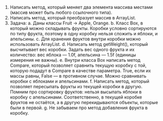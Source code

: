 1. Написать метод, который меняет два элемента массива местами (массив может быть любого
   ссылочного типа).
2. Написать метод, который преобразует массив в ArrayList.
3. Задача:
   a. Даны классы Fruit -> Apple, Orange.
   b. Класс Box, в который можно складывать фрукты. Коробки условно сортируются по типу
   фрукта, поэтому в одну коробку нельзя сложить и яблоки, и апельсины.
   c.
   Для хранения фруктов внутри коробки можно использовать ArrayList.
   d. Написать метод getWeight(), который высчитывает вес коробки. Задать вес одного
   фрукта и их количество: вес яблока — 1.0f, апельсина — 1.5f (единицы измерения не
   важны).
   e. Внутри класса Box написать метод Compare, который позволяет сравнить текущую
   коробку с той, которую подадут в Compare в качестве параметра. True, если их массы
   равны, False — в противном случае. Можно сравнивать коробки с яблоками и
   апельсинами.
   f.
   Написать метод, который позволяет пересыпать фрукты из текущей коробки в другую.
   Помним про сортировку фруктов: нельзя высыпать яблоки в коробку с апельсинами.
   Соответственно, в текущей коробке фруктов не остаётся, а в другую перекидываются
   объекты, которые были в первой.
   g. Не забываем про метод добавления фрукта в коробку.
